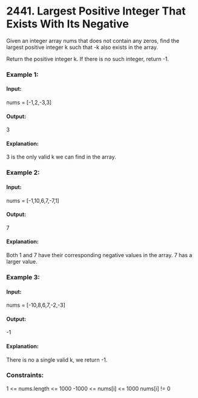 # 2441. Largest Positive Integer That Exists With Its Negative
Given an integer array nums that does not contain any zeros, find the largest positive integer k such that -k also exists in the array.

Return the positive integer k. If there is no such integer, return -1.

### Example 1:
#### Input:
nums = [-1,2,-3,3]
#### Output:
3
#### Explanation: 
3 is the only valid k we can find in the array.

### Example 2:
#### Input: 
nums = [-1,10,6,7,-7,1]
#### Output:
7
#### Explanation:
Both 1 and 7 have their corresponding negative values in the array. 7 has a larger value.

### Example 3:
#### Input:
nums = [-10,8,6,7,-2,-3]
#### Output:
-1
#### Explanation:
There is no a single valid k, we return -1. 

### Constraints:
1 <= nums.length <= 1000
-1000 <= nums[i] <= 1000
nums[i] != 0
